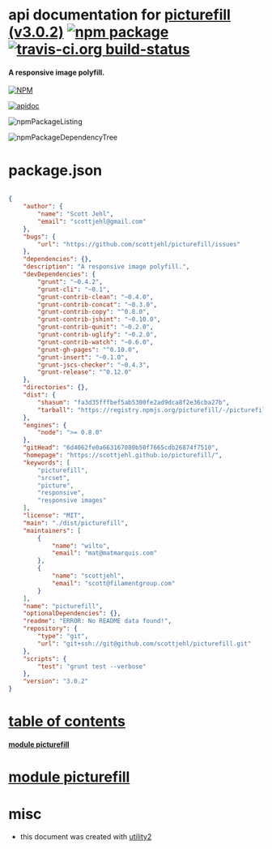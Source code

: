 # api documentation for  [picturefill (v3.0.2)](https://scottjehl.github.io/picturefill/)  [![npm package](https://img.shields.io/npm/v/npmdoc-picturefill.svg?style=flat-square)](https://www.npmjs.org/package/npmdoc-picturefill) [![travis-ci.org build-status](https://api.travis-ci.org/npmdoc/node-npmdoc-picturefill.svg)](https://travis-ci.org/npmdoc/node-npmdoc-picturefill)
#### A responsive image polyfill.

[![NPM](https://nodei.co/npm/picturefill.png?downloads=true)](https://www.npmjs.com/package/picturefill)

[![apidoc](https://npmdoc.github.io/node-npmdoc-picturefill/build/screenCapture.buildNpmdoc.browser._2Fhome_2Ftravis_2Fbuild_2Fnpmdoc_2Fnode-npmdoc-picturefill_2Ftmp_2Fbuild_2Fapidoc.html.png)](https://npmdoc.github.io/node-npmdoc-picturefill/build/apidoc.html)

![npmPackageListing](https://npmdoc.github.io/node-npmdoc-picturefill/build/screenCapture.npmPackageListing.svg)

![npmPackageDependencyTree](https://npmdoc.github.io/node-npmdoc-picturefill/build/screenCapture.npmPackageDependencyTree.svg)



# package.json

```json

{
    "author": {
        "name": "Scott Jehl",
        "email": "scottjehl@gmail.com"
    },
    "bugs": {
        "url": "https://github.com/scottjehl/picturefill/issues"
    },
    "dependencies": {},
    "description": "A responsive image polyfill.",
    "devDependencies": {
        "grunt": "~0.4.2",
        "grunt-cli": "~0.1",
        "grunt-contrib-clean": "~0.4.0",
        "grunt-contrib-concat": "~0.3.0",
        "grunt-contrib-copy": "^0.8.0",
        "grunt-contrib-jshint": "~0.10.0",
        "grunt-contrib-qunit": "~0.2.0",
        "grunt-contrib-uglify": "~0.2.0",
        "grunt-contrib-watch": "~0.6.0",
        "grunt-gh-pages": "^0.10.0",
        "grunt-insert": "~0.1.0",
        "grunt-jscs-checker": "~0.4.3",
        "grunt-release": "^0.12.0"
    },
    "directories": {},
    "dist": {
        "shasum": "fa3d35fffbef5ab5300fe2ad9dca8f2e36cba27b",
        "tarball": "https://registry.npmjs.org/picturefill/-/picturefill-3.0.2.tgz"
    },
    "engines": {
        "node": ">= 0.8.0"
    },
    "gitHead": "6d4062fe0a663167080b50f7665cdb26874f7510",
    "homepage": "https://scottjehl.github.io/picturefill/",
    "keywords": [
        "picturefill",
        "srcset",
        "picture",
        "responsive",
        "responsive images"
    ],
    "license": "MIT",
    "main": "./dist/picturefill",
    "maintainers": [
        {
            "name": "wilto",
            "email": "mat@matmarquis.com"
        },
        {
            "name": "scottjehl",
            "email": "scott@filamentgroup.com"
        }
    ],
    "name": "picturefill",
    "optionalDependencies": {},
    "readme": "ERROR: No README data found!",
    "repository": {
        "type": "git",
        "url": "git+ssh://git@github.com/scottjehl/picturefill.git"
    },
    "scripts": {
        "test": "grunt test --verbose"
    },
    "version": "3.0.2"
}
```



# <a name="apidoc.tableOfContents"></a>[table of contents](#apidoc.tableOfContents)

#### [module picturefill](#apidoc.module.picturefill)



# <a name="apidoc.module.picturefill"></a>[module picturefill](#apidoc.module.picturefill)



# misc
- this document was created with [utility2](https://github.com/kaizhu256/node-utility2)
